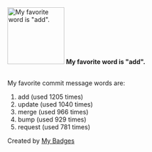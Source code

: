 <img src="https://my-badges.github.io/my-badges/favorite-word.png" alt="My favorite word is &quot;add&quot;." title="My favorite word is &quot;add&quot;." width="128">
<strong>My favorite word is &quot;add&quot;.</strong>
<br><br>

My favorite commit message words are:

1. add (used 1205 times)
2. update (used 1040 times)
3. merge (used 966 times)
4. bump (used 929 times)
5. request (used 781 times)


Created by <a href="https://github.com/my-badges/my-badges">My Badges</a>